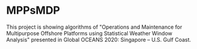 # MPPsMDP
 
This project is showing algorithms of "Operations and Maintenance for Multipurpose Offshore Platforms using Statistical Weather Window Analysis" presented in Global OCEANS 2020: Singapore – U.S. Gulf Coast.

